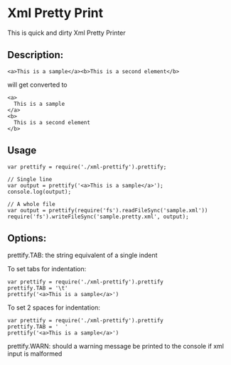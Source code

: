 Xml Pretty Print
================

This is quick and dirty Xml Pretty Printer

Description:
------------

    <a>This is a sample</a><b>This is a second element</b>

will get converted to

    <a>
      This is a sample
    </a>
    <b>
      This is a second element
    </b>

Usage
-----

    var prettify = require('./xml-prettify').prettify;
    
    // Single line
    var output = prettify('<a>This is a sample</a>');
    console.log(output);
    
    // A whole file
    var output = prettify(require('fs').readFileSync('sample.xml'))
    require('fs').writeFileSync('sample.pretty.xml', output);


Options:
--------

prettify.TAB: the string equivalent of a single indent

To set tabs for indentation:
    
    var prettify = require('./xml-prettify').prettify
    prettify.TAB = '\t'
    prettify('<a>This is a sample</a>')

To set 2 spaces for indentation:
    
    var prettify = require('./xml-prettify').prettify
    prettify.TAB = '  '
    prettify('<a>This is a sample</a>')

prettify.WARN: should a warning message be printed to the console if xml input is malformed


